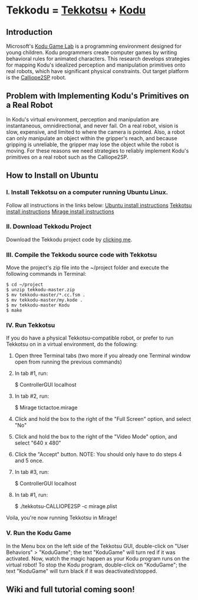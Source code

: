 Tekkodu = [Tekkotsu](http://www.tekkotsu.org/) + [Kodu](https://research.microsoft.com/en-us/projects/kodu/)
=======================================

## Introduction
Microsoft's [Kodu Game Lab](https://research.microsoft.com/en-us/projects/kodu/) is a programming environment designed for young children. Kodu programmers create computer games by writing behavioral rules for animated characters. This research develops strategies for mapping Kodu's idealized perception and manipulation primitives onto real robots, which have significant physical constraints. Out target platform is the [Calliope2SP](http://www.roprodesign.com/educational-robots/calliope/) robot.

## Problem with Implementing Kodu's Primitives on a Real Robot
In Kodu's virtual environment, perception and manipulation are instantaneous, omnidirectional, and never fail. On a real robot, vision is slow, expensive, and limited to where the camera is pointed. Also, a robot can only manipulate an object within the gripper's reach, and because gripping is unreliable, the gripper may lose the object while the robot is moving. For these reasons we need strategies to reliably implement Kodu's primitives on a real robot such as the Calliope2SP.

## How to Install on Ubuntu
### I.		Install Tekkotsu on a computer running Ubuntu Linux.
Follow all instructions in the links below:
[Ubuntu install instructions](http://wiki.tekkotsu.org/index.php/Ubuntu_install_instructions)
[Tekkotsu install instructions](http://wiki.tekkotsu.org/index.php/Tekkotsu_install_instructions)
[Mirage install instructions](http://wiki.tekkotsu.org/index.php/Mirage_install_instructions)

### II.		Download Tekkodu Project
Download the Tekkodu project code by [clicking me](https://github.com/troiwilliams/tekkodu/archive/master.zip).

### III.	Compile the Tekkodu source code with Tekkotsu
Move the project's zip file into the ~/project folder and execute the following commands in Terminal:

	$ cd ~/project
	$ unzip tekkodu-master.zip
	$ mv tekkodu-master/*.cc.fsm .
	$ mv tekkodu-master/my.kode .
	$ mv tekkodu-master Kodu
	$ make

### IV.		Run Tekkotsu
If you do have a physical Tekkotsu-compatible robot, or prefer to run Tekkotsu on in a virtual environment, do the following:
1) Open three Terminal tabs (two more if you already one Terminal window open from running the previous commands)
2) In tab #1, run:

	$ ControllerGUI localhost

3) In tab #2, run:

	$ Mirage tictactoe.mirage

4) Click and hold the box to the right of the "Full Screen" option, and select "No"
5) Click and hold the box to the right of the "Video Mode" option, and select "640 x 480"
6) Click the "Accept" button. NOTE: You should only have to do steps 4 and 5 once.

7) In tab #3, run:

	$ ControllerGUI localhost

8) In tab #1, run:

	$ ./tekkotsu-CALLIOPE2SP -c mirage.plist

Voila, you're now running Tekkotsu in Mirage!

### V.		Run the Kodu Game
In the Menu box on the left side of the Tekkotsu GUI, double-click on "User Behaviors" > "KoduGame"; the text "KoduGame" will turn red if it was activated. Now, watch the magic happen as your Kodu program runs on the virtual robot!
To stop the Kodu program, double-click on "KoduGame"; the text "KoduGame" will turn black if it was deactivated/stopped.

## Wiki and full tutorial coming soon!